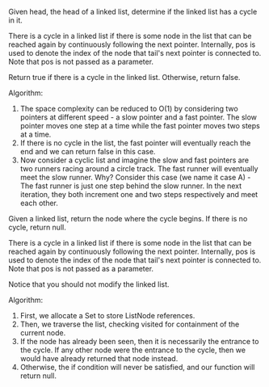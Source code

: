 Given head, the head of a linked list, determine if the linked list has a cycle in it.

There is a cycle in a linked list if there is some node in the list that can be reached again by continuously following the next pointer. Internally, pos is used to denote the index of the node that tail's next pointer is connected to. Note that pos is not passed as a parameter.

Return true if there is a cycle in the linked list. Otherwise, return false.

Algorithm:
1. The space complexity can be reduced to O(1) by considering two pointers at different speed - a slow pointer and a fast pointer. The slow pointer moves one step at a time while the fast pointer moves two steps at a time.
2. If there is no cycle in the list, the fast pointer will eventually reach the end and we can return false in this case.
3. Now consider a cyclic list and imagine the slow and fast pointers are two runners racing around a circle track. The fast runner will eventually meet the slow runner. Why? Consider this case (we name it case A) - The fast runner is just one step behind the slow runner. In the next iteration, they both increment one and two steps respectively and meet each other.

Given a linked list, return the node where the cycle begins. If there is no cycle, return null.

There is a cycle in a linked list if there is some node in the list that can be reached again by continuously following the next pointer. Internally, pos is used to denote the index of the node that tail's next pointer is connected to. Note that pos is not passed as a parameter.

Notice that you should not modify the linked list.

Algorithm:
1. First, we allocate a Set to store ListNode references.
2. Then, we traverse the list, checking visited for containment of the current node.
3. If the node has already been seen, then it is necessarily the entrance to the cycle. If any other node were the entrance to the cycle, then we would have already returned that node instead.
4. Otherwise, the if condition will never be satisfied, and our function will return null.
